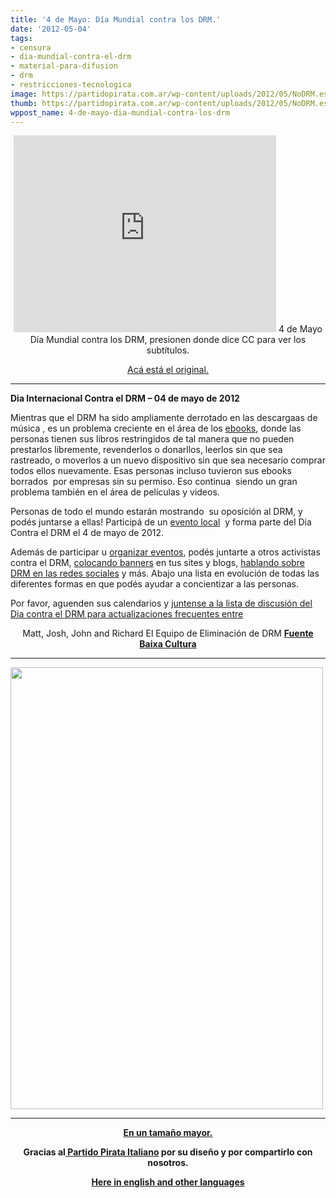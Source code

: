 ```yaml
---
title: '4 de Mayo: Día Mundial contra los DRM.'
date: '2012-05-04'
tags:
- censura
- dia-mundial-contra-el-drm
- material-para-difusion
- drm
- restricciones-tecnologica
image: https://partidopirata.com.ar/wp-content/uploads/2012/05/NoDRM.es-500.png
thumb: https://partidopirata.com.ar/wp-content/uploads/2012/05/NoDRM.es-500-150x150.png
wppost_name: 4-de-mayo-dia-mundial-contra-los-drm
---
```


<center><iframe src="http://www.youtube.com/embed/6tczsfROTsg" frameborder="0" width="420" height="315"></iframe>
4 de Mayo Día Mundial contra los DRM, presionen donde dice CC para ver los subtítulos.</center>
<p style="text-align: center;"><a href="http://youtu.be/ryXDhXqR-SE" target="_blank">Acá está el original.</a></p>


<hr />

<strong>Dia Internacional Contra el DRM – 04 de mayo de 2012</strong>

Mientras que el DRM ha sido ampliamente derrotado en las descargaas de música , es un problema creciente en el área de los <a href="http://www.defectivebydesign.org/ebooks.html" target="_blank">ebooks</a>, donde las personas tienen sus libros restringidos de tal manera que no pueden prestarlos libremente, revenderlos o donarllos, leerlos sin que sea rastreado, o moverlos a un nuevo dispositivo sin que sea necesario comprar todos ellos nuevamente. Esas personas incluso tuvieron sus ebooks borrados  por empresas sin su permiso. Eso continua  siendo un gran problema también en el área de películas y videos.

Personas de todo el mundo estarán mostrando  su oposición al DRM, y podés juntarse a ellas! Participá de un <a href="http://libreplanet.org/wiki/Group:DefectiveByDesign/Day_Against_DRM_2012#Events" target="_blank">evento local</a>  y forma parte del Dia Contra el DRM el 4 de mayo de 2012.

Además de participar u <a href="http://libreplanet.org/wiki/Group:DefectiveByDesign/Day_Against_DRM_2012#Events" target="_blank">organizar eventos</a>, podés juntarte a otros activistas contra el DRM, <a href="http://www.defectivebydesign.org/dayagainstdrm/banners/" target="_blank">colocando banners</a> en tus sites y blogs, <a href="http://www.fsf.org/share?u=http://dayagainstdrm.org&amp;t=May%204th%20is%20Day%20Against%20DRM" target="_blank">hablando sobre DRM en las redes sociales</a> y más. Abajo una lista en evolución de todas las diferentes formas en que podés ayudar a concientizar a las personas.

Por favor, aguenden sus calendarios y <a href="https://crm.fsf.org/civicrm/profile/create?gid=28&amp;reset=1" target="_blank">juntense a la lista de discusión del Dia contra el DRM para actualizaciones frecuentes entre </a>
<p style="text-align: center;">Matt, Josh, John and Richard
El Equipo de Eliminación de DRM
<strong><a href="http://baixacultura.org/2012/05/04/4-de-maio-dia-internacional-contra-o-drm/" target="_blank">Fuente Baixa Cultura</a></strong></p>


<hr />

<a href="https://partidopirata.com.ar/wp-content/uploads/2012/05/NoDRM.es-500.png"><img class="size-full wp-image-4318" title="NoDRM.es-500" src="https://partidopirata.com.ar/wp-content/uploads/2012/05/NoDRM.es-500.png" alt="" width="500" height="707" /></a>


<hr />
<p style="text-align: center;"><strong><a href="http://volantini.votopirata.it/NoDRM.es.svg" target="_blank">En un tamaño mayor.</a></strong></p>
<p style="text-align: center;"><strong>Gracias al<a href="http://votopirata.it/" target="_blank"> Partido Pirata Italiano</a> por su diseño y por compartirlo con nosotros.</strong></p>
<p style="text-align: center;"><strong><a href="http://volantini.votopirata.it/" target="_blank">Here in english and other languages</a></strong></p>
